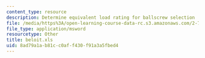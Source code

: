 ```yaml
---
content_type: resource
description: Determine equivalent load rating for ballscrew selection
file: /media/https%3A/open-learning-course-data-rc.s3.amazonaws.com/2-75-precision-machine-design-fall-2001/8ad79a1ab81cc0aff430f91a3a5fbed4_beloit.xls
file_type: application/msword
resourcetype: Other
title: beloit.xls
uid: 8ad79a1a-b81c-c0af-f430-f91a3a5fbed4
---
```

